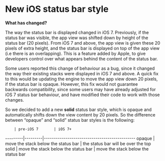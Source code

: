 #  New iOS status bar style

**What has changed?**

The way the status bar is displayed changed in iOS 7. Previously, if the status bar was visible,
the app view was shifted down by height of the status bar (20 pixels). From iOS 7 and above,
the app view is given these 20 pixels of extra height, and the status bar is displayed on top of
the app view (i.e there is an overlapping). This is a feature added by Apple, to give developers
control over what appears behind the content of the status bar.

Some users reported this change of behaviour as a bug, since it changed the way their existing
stacks were displayed in iOS 7 and above. A quick fix to this would be updating the engine to move
the app view down 20 pixels, if the status bar is opaque. However, this fix would not guarantee
backwards compatibility, since some users may have already adjusted for iOS 7 status bar behaviour,
and have modified their code to work with those changes.

So we decided to add a new **solid** status bar style, which is opaque and automatically shifts down
the view content by 20 pixels. So the difference between “opaque” and “solid” status bar styles is
the following:

        | pre-iOS 7       | iOS 7+  
---------|---------|----------------------------------------------
  opaque    | move the stack below the status bar | the status bar will be over the top 
  solid    | move the stack below the status bar  |   move the stack below the status bar 
